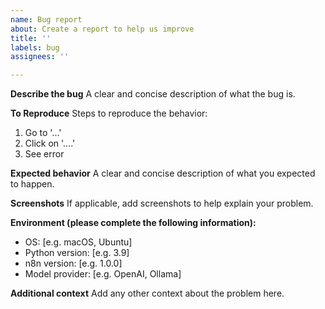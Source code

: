 ```yaml
---
name: Bug report
about: Create a report to help us improve
title: ''
labels: bug
assignees: ''

---
```


**Describe the bug**
A clear and concise description of what the bug is.

**To Reproduce**
Steps to reproduce the behavior:
1. Go to '...'
2. Click on '....'
3. See error

**Expected behavior**
A clear and concise description of what you expected to happen.

**Screenshots**
If applicable, add screenshots to help explain your problem.

**Environment (please complete the following information):**
 - OS: [e.g. macOS, Ubuntu]
 - Python version: [e.g. 3.9]
 - n8n version: [e.g. 1.0.0]
 - Model provider: [e.g. OpenAI, Ollama]

**Additional context**
Add any other context about the problem here.